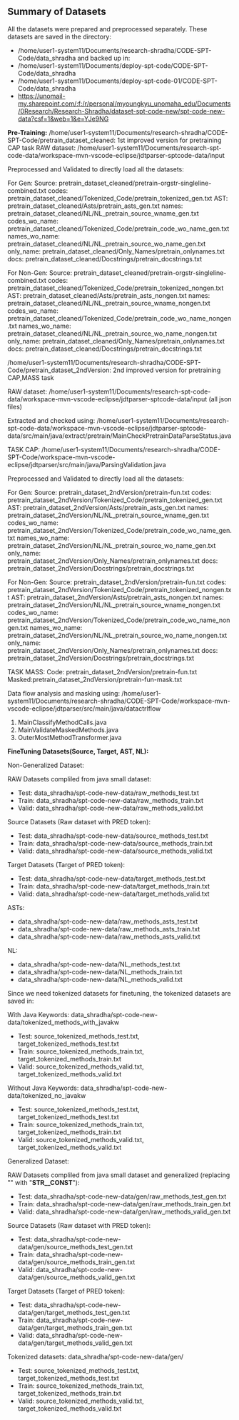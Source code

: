 ## Summary of Datasets

All the datasets were prepared and preprocessed separately. 
These datasets are saved in the directory: 

- /home/user1-system11/Documents/research-shradha/CODE-SPT-Code/data_shradha
and backed up in:
- /home/user1-system11/Documents/deploy-spt-code/CODE-SPT-Code/data_shradha 
- /home/user1-system11/Documents/deploy-spt-code-01/CODE-SPT-Code/data_shradha 
- https://unomail-my.sharepoint.com/:f:/r/personal/myoungkyu_unomaha_edu/Documents/0Research/Research-Shradha/dataset-spt-code-new/spt-code-new-data?csf=1&web=1&e=YJe9NG

**Pre-Training:**
/home/user1-system11/Documents/research-shradha/CODE-SPT-Code/pretrain_dataset_cleaned: 1st improved version for pretraining CAP task 
RAW dataset: /home/user1-system11/Documents/research-spt-code-data/workspace-mvn-vscode-eclipse/jdtparser-sptcode-data/input

Preprocessed and Validated to directly load all the datasets:

For Gen:
Source: pretrain_dataset_cleaned/pretrain-orgstr-singleline-combined.txt
codes: pretrain_dataset_cleaned/Tokenized_Code/pretrain_tokenized_gen.txt
AST: pretrain_dataset_cleaned/Asts/pretrain_asts_gen.txt
names: pretrain_dataset_cleaned/NL/NL_pretrain_source_wname_gen.txt
codes_wo_name: pretrain_dataset_cleaned/Tokenized_Code/pretrain_code_wo_name_gen.txt
names_wo_name: pretrain_dataset_cleaned/NL/NL_pretrain_source_wo_name_gen.txt
only_name: pretrain_dataset_cleaned/Only_Names/pretrain_onlynames.txt
docs: pretrain_dataset_cleaned/Docstrings/pretrain_docstrings.txt


For Non-Gen:
Source: pretrain_dataset_cleaned/pretrain-orgstr-singleline-combined.txt
codes: pretrain_dataset_cleaned/Tokenized_Code/pretrain_tokenized_nongen.txt
AST: pretrain_dataset_cleaned/Asts/pretrain_asts_nongen.txt
names: pretrain_dataset_cleaned/NL/NL_pretrain_source_wname_nongen.txt
codes_wo_name: pretrain_dataset_cleaned/Tokenized_Code/pretrain_code_wo_name_nongen.txt
names_wo_name: pretrain_dataset_cleaned/NL/NL_pretrain_source_wo_name_nongen.txt
only_name: pretrain_dataset_cleaned/Only_Names/pretrain_onlynames.txt
docs: pretrain_dataset_cleaned/Docstrings/pretrain_docstrings.txt


/home/user1-system11/Documents/research-shradha/CODE-SPT-Code/pretrain_dataset_2ndVersion: 2nd improved version for pretraining CAP,MASS task 

RAW dataset: /home/user1-system11/Documents/research-spt-code-data/workspace-mvn-vscode-eclipse/jdtparser-sptcode-data/input (all json files)

Extracted and checked using: /home/user1-system11/Documents/research-spt-code-data/workspace-mvn-vscode-eclipse/jdtparser-sptcode-data/src/main/java/extract/pretrain/MainCheckPretrainDataParseStatus.java

TASK CAP:
/home/user1-system11/Documents/research-shradha/CODE-SPT-Code/workspace-mvn-vscode-eclipse/jdtparser/src/main/java/ParsingValidation.java

Preprocessed and Validated to directly load all the datasets:

For Gen:
Source: pretrain_dataset_2ndVersion/pretrain-fun.txt
codes: pretrain_dataset_2ndVersion/Tokenized_Code/pretrain_tokenized_gen.txt
AST: pretrain_dataset_2ndVersion/Asts/pretrain_asts_gen.txt
names: pretrain_dataset_2ndVersion/NL/NL_pretrain_source_wname_gen.txt
codes_wo_name: pretrain_dataset_2ndVersion/Tokenized_Code/pretrain_code_wo_name_gen.txt
names_wo_name: pretrain_dataset_2ndVersion/NL/NL_pretrain_source_wo_name_gen.txt
only_name: pretrain_dataset_2ndVersion/Only_Names/pretrain_onlynames.txt
docs: pretrain_dataset_2ndVersion/Docstrings/pretrain_docstrings.txt


For Non-Gen:
Source: pretrain_dataset_2ndVersion/pretrain-fun.txt
codes: pretrain_dataset_2ndVersion/Tokenized_Code/pretrain_tokenized_nongen.txt
AST: pretrain_dataset_2ndVersion/Asts/pretrain_asts_nongen.txt
names: pretrain_dataset_2ndVersion/NL/NL_pretrain_source_wname_nongen.txt
codes_wo_name: pretrain_dataset_2ndVersion/Tokenized_Code/pretrain_code_wo_name_nongen.txt
names_wo_name: pretrain_dataset_2ndVersion/NL/NL_pretrain_source_wo_name_nongen.txt
only_name: pretrain_dataset_2ndVersion/Only_Names/pretrain_onlynames.txt
docs: pretrain_dataset_2ndVersion/Docstrings/pretrain_docstrings.txt

TASK MASS:
Code: pretrain_dataset_2ndVersion/pretrain-fun.txt
Masked:pretrain_dataset_2ndVersion/pretrain-fun-mask.txt

Data flow analysis and masking using:
/home/user1-system11/Documents/research-shradha/CODE-SPT-Code/workspace-mvn-vscode-eclipse/jdtparser/src/main/java/datactrlflow
1. MainClassifyMethodCalls.java
2. MainValidateMaskedMethods.java
3. OuterMostMethodTransformer.java

**FineTuning Datasets(Source, Target, AST, NL):**

Non-Generalized Dataset:

RAW Datasets compliled from java small dataset: 
- Test: data_shradha/spt-code-new-data/raw_methods_test.txt
- Train: data_shradha/spt-code-new-data/raw_methods_train.txt
- Valid: data_shradha/spt-code-new-data/raw_methods_valid.txt

Source Datasets (Raw dataset with PRED token):
- Test: data_shradha/spt-code-new-data/source_methods_test.txt
- Train: data_shradha/spt-code-new-data/source_methods_train.txt
- Valid: data_shradha/spt-code-new-data/source_methods_valid.txt

Target Datasets (Target of PRED token):
- Test: data_shradha/spt-code-new-data/target_methods_test.txt
- Train: data_shradha/spt-code-new-data/target_methods_train.txt
- Valid: data_shradha/spt-code-new-data/target_methods_valid.txt

ASTs:
- data_shradha/spt-code-new-data/raw_methods_asts_test.txt
- data_shradha/spt-code-new-data/raw_methods_asts_train.txt
- data_shradha/spt-code-new-data/raw_methods_asts_valid.txt

NL:
- data_shradha/spt-code-new-data/NL_methods_test.txt
- data_shradha/spt-code-new-data/NL_methods_train.txt
- data_shradha/spt-code-new-data/NL_methods_valid.txt

Since we need tokenized datasets for finetuning, the tokenized datasets are saved in:

With Java Keywords: data_shradha/spt-code-new-data/tokenized_methods_with_javakw

- Test: source_tokenized_methods_test.txt, target_tokenized_methods_test.txt
- Train: source_tokenized_methods_train.txt, target_tokenized_methods_train.txt
- Valid: source_tokenized_methods_valid.txt, target_tokenized_methods_valid.txt

Without Java Keywords: data_shradha/spt-code-new-data/tokenized_no_javakw

- Test: source_tokenized_methods_test.txt, target_tokenized_methods_test.txt
- Train: source_tokenized_methods_train.txt, target_tokenized_methods_train.txt
- Valid: source_tokenized_methods_valid.txt, target_tokenized_methods_valid.txt

Generalized Dataset:

RAW Datasets compliled from java small dataset and generalized (replacing "<string>" with "__STR__CONST__"): 
- Test: data_shradha/spt-code-new-data/gen/raw_methods_test_gen.txt
- Train: data_shradha/spt-code-new-data/gen/raw_methods_train_gen.txt
- Valid: data_shradha/spt-code-new-data/gen/raw_methods_valid_gen.txt

Source Datasets (Raw dataset with PRED token):
- Test: data_shradha/spt-code-new-data/gen/source_methods_test_gen.txt
- Train: data_shradha/spt-code-new-data/gen/source_methods_train_gen.txt
- Valid: data_shradha/spt-code-new-data/gen/source_methods_valid_gen.txt

Target Datasets (Target of PRED token):
- Test: data_shradha/spt-code-new-data/gen/target_methods_test_gen.txt
- Train: data_shradha/spt-code-new-data/gen/target_methods_train_gen.txt
- Valid: data_shradha/spt-code-new-data/gen/target_methods_valid_gen.txt

Tokenized datasets: data_shradha/spt-code-new-data/gen/

- Test: source_tokenized_methods_test.txt, target_tokenized_methods_test.txt
- Train: source_tokenized_methods_train.txt, target_tokenized_methods_train.txt
- Valid: source_tokenized_methods_valid.txt, target_tokenized_methods_valid.txt
